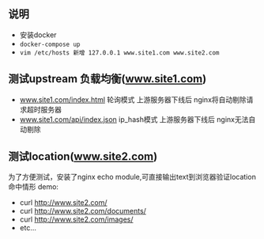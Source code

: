 ## 说明
- 安装docker
- `docker-compose up` 
- `vim /etc/hosts 新增 127.0.0.1 www.site1.com www.site2.com`

## 测试upstream 负载均衡(www.site1.com)
- www.site1.com/index.html 轮询模式 上游服务器下线后 nginx将自动剔除请求超时服务器
- www.site1.com/api/index.json ip_hash模式 上游服务器下线后 nginx无法自动剔除



## 测试location(www.site2.com)
为了方便测试，安装了nginx echo module,可直接输出text到浏览器验证location命中情形
demo:
- curl http://www.site2.com/
- curl http://www.site2.com/documents/
- curl http://www.site2.com/images/
- etc...